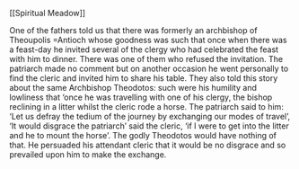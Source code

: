 [[Spiritual Meadow]]
 
One of the fathers told us that there was formerly an archbishop of Theoupolis =Antioch whose goodness was such that once when there was a feast-day he invited several of the clergy who had celebrated the feast with him to dinner. There was one of them who refused the invitation. The patriarch made no comment but on another occasion he went personally to find the cleric and invited him to share his table. They also told this story about the same Archbishop Theodotos: such were his humility and lowliness that ‘once he was travelling with one of his clergy, the bishop reclining in a litter whilst the cleric rode a horse. The patriarch said to him: ‘Let us defray the tedium of the journey by exchanging our modes of travel’, ‘It would disgrace the patriarch’ said the cleric, ‘if I were to get into the litter and he to mount the horse’. The godly Theodotos would have nothing of that. He persuaded his attendant cleric that it would be no disgrace and so prevailed upon him to make the exchange. 